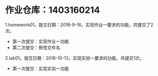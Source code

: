 # 作业仓库：1403160214

1.homework01。提交日期：2018-9-16，实现作业一要求的功能，共提交了2次。
* 第一次提交：实现作业一功能
* 第二次提交：修改文件名

2.lab01。提交日期：2018-10-13，实现实验一要求的功能，共提交1次。
* 第一次提交：实现实验一功能
